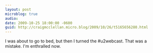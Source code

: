 ```yaml
---
layout: post
microblog: true
audio: 
date: 2009-10-25 18:00:00 -0600
guid: http://craigmcclellan.micro.blog/2009/10/26/t5165656280.html
---
```

I was about to go to bed, but then I turned the #u2webcast.  That was a mistake.  I'm enthralled now.
